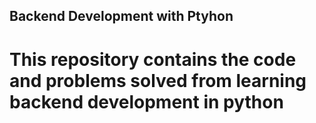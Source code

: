 ## Backend Development with Ptyhon ##

# This repository contains the code and problems solved from learning backend development in python #